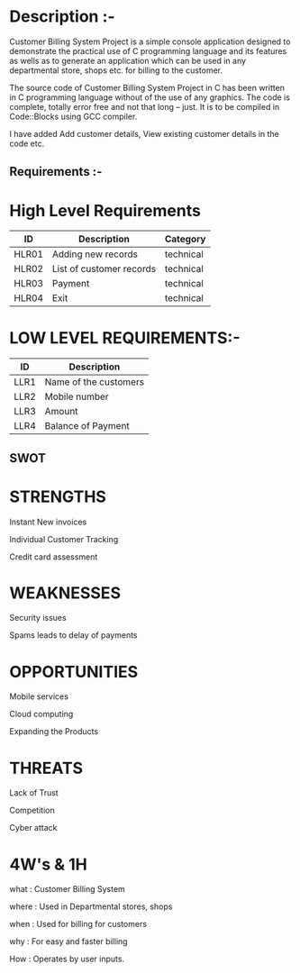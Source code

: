 # Description :-
Customer Billing System Project is a simple console application designed to demonstrate the practical use of C programming language and its features as wells as to generate an application which can be used in any departmental store, shops etc. for billing to the customer.

The source code of Customer Billing System Project in C has been written in C programming language without of the use of any graphics. The code is complete, totally error free and not that long – just. It is to be compiled in Code::Blocks using GCC compiler.

I have added Add customer details, View existing customer details in the code etc.

## Requirements :-
# High Level Requirements 


| ID | Description | Category | 
| ----- | ----- | ------- | 
|HLR01|Adding new records|technical|  
|HLR02|List of customer records|technical|
|HLR03|Payment|technical|
|HLR04|Exit|technical|   

# LOW LEVEL REQUIREMENTS:-
| ID | Description |
| ----- | ----- | 
|LLR1|Name of the customers|
|LLR2|Mobile number|
|LLR3|Amount|
|LLR4|Balance of Payment|

## SWOT

# STRENGTHS
Instant New invoices

Individual Customer Tracking

Credit card assessment

# WEAKNESSES

Security issues

Spams leads to delay of payments

# OPPORTUNITIES

Mobile services

Cloud computing

Expanding the Products

# THREATS

Lack of Trust

Competition

Cyber attack

# 4W's & 1H

what : Customer Billing System

where : Used in Departmental stores, shops

when : Used for billing for customers

why : For easy and faster billing

How : Operates by user inputs.
